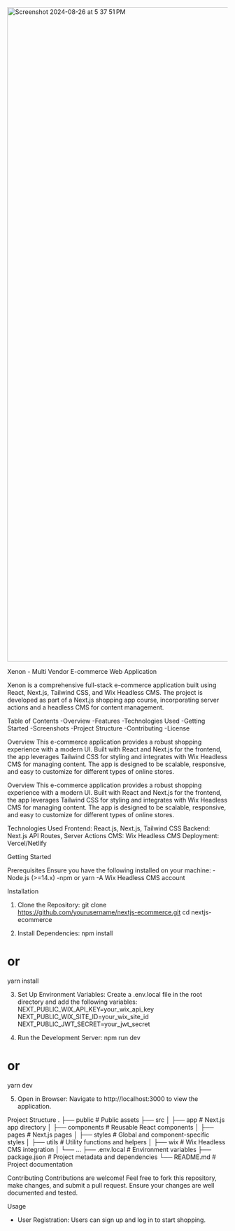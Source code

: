 <img width="1498" alt="Screenshot 2024-08-26 at 5 37 51 PM" src="https://github.com/user-attachments/assets/14ee577a-a669-4489-b69f-37c82f657e4f">

Xenon - Multi Vendor E-commerce Web Application

Xenon is a comprehensive full-stack e-commerce application built using React, Next.js, Tailwind CSS, and Wix Headless CMS. The project is developed as part of a Next.js shopping app course, incorporating server actions and a headless CMS for content management.


Table of Contents
-Overview
-Features
-Technologies Used
-Getting Started
-Screenshots
-Project Structure
-Contributing
-License

Overview
This e-commerce application provides a robust shopping experience with a modern UI. Built with React and Next.js for the frontend, the app leverages Tailwind CSS for styling and integrates with Wix Headless CMS for managing content. The app is designed to be scalable, responsive, and easy to customize for different types of online stores.

Overview
This e-commerce application provides a robust shopping experience with a modern UI. Built with React and Next.js for the frontend, the app leverages Tailwind CSS for styling and integrates with Wix Headless CMS for managing content. The app is designed to be scalable, responsive, and easy to customize for different types of online stores.


Technologies Used
Frontend: React.js, Next.js, Tailwind CSS
Backend: Next.js API Routes, Server Actions
CMS: Wix Headless CMS
Deployment: Vercel/Netlify

Getting Started

Prerequisites
Ensure you have the following installed on your machine:
-Node.js (>=14.x)
-npm or yarn
-A Wix Headless CMS account

Installation
1. Clone the Repository:
  git clone https://github.com/yourusername/nextjs-ecommerce.git
cd nextjs-ecommerce

2. Install Dependencies:
  npm install
  # or
  yarn install

3. Set Up Environment Variables: Create a .env.local file in the root directory and add the following variables:
  NEXT_PUBLIC_WIX_API_KEY=your_wix_api_key
  NEXT_PUBLIC_WIX_SITE_ID=your_wix_site_id
  NEXT_PUBLIC_JWT_SECRET=your_jwt_secret

4. Run the Development Server:
  npm run dev
  # or
  yarn dev

5. Open in Browser: Navigate to http://localhost:3000 to view the application.


Project Structure 
.
├── public            # Public assets
├── src
│   ├── app           # Next.js app directory
│   ├── components    # Reusable React components
│   ├── pages         # Next.js pages
│   ├── styles        # Global and component-specific styles
│   ├── utils         # Utility functions and helpers
│   ├── wix           # Wix Headless CMS integration
│   └── ...
├── .env.local        # Environment variables
├── package.json      # Project metadata and dependencies
└── README.md         # Project documentation

Contributing
Contributions are welcome! Feel free to fork this repository, make changes, and submit a pull request. Ensure your changes are well documented and tested.




Usage
- User Registration: Users can sign up and log in to start shopping.
